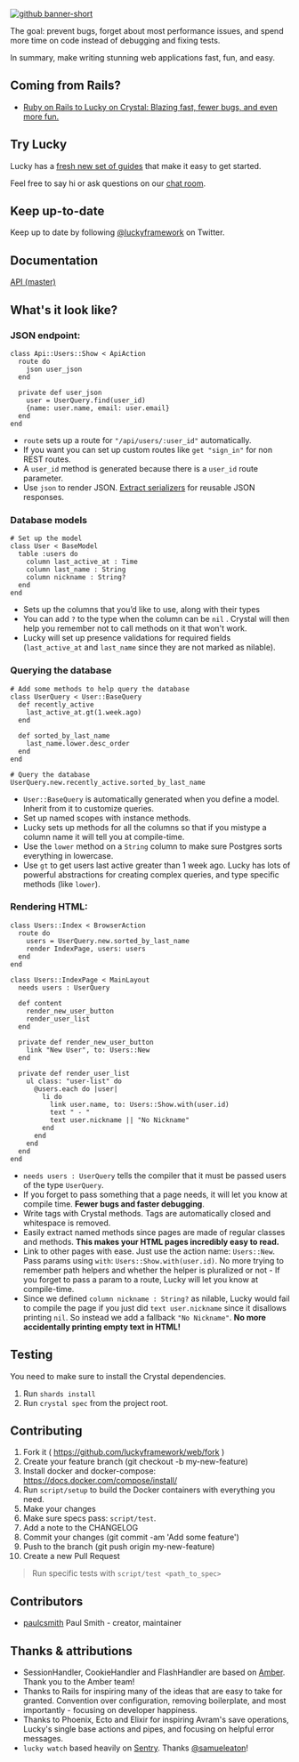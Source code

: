 [![github banner-short](https://user-images.githubusercontent.com/22394/26989908-dd99cc2c-4d22-11e7-9576-c6aeada2bd63.png)](http://luckyframework.org)

The goal: prevent bugs, forget about most performance issues, and spend more
time on code instead of debugging and fixing tests.

In summary, make writing stunning web applications fast, fun, and easy.

## Coming from Rails?

- [Ruby on Rails to Lucky on Crystal: Blazing fast, fewer bugs, and even more fun.
  ](https://hackernoon.com/ruby-on-rails-to-lucky-on-crystal-blazing-fast-fewer-bugs-and-even-more-fun-104010913fec)

## Try Lucky

Lucky has a [fresh new set of guides](https://luckyframework.org/guides/) that
make it easy to get started.

Feel free to say hi or ask questions on our
[chat room](https://gitter.im/luckyframework/Lobby).

## Keep up-to-date

Keep up to date by following [@luckyframework](https://twitter.com/luckyframework) on Twitter.

## Documentation
[API (master)](https://luckyframework.github.io/lucky/)

## What's it look like?

### JSON endpoint:

```crystal
class Api::Users::Show < ApiAction
  route do
    json user_json
  end

  private def user_json
    user = UserQuery.find(user_id)
    {name: user.name, email: user.email}
  end
end
```

- `route` sets up a route for `"/api/users/:user_id"` automatically.
- If you want you can set up custom routes like `get "sign_in"` for non REST routes.
- A `user_id` method is generated because there is a `user_id` route parameter.
- Use `json` to render JSON. [Extract
  serializers](https://luckyframework.org/guides/writing-json-apis/#respond-with-json)
  for reusable JSON responses.

### Database models

```crystal
# Set up the model
class User < BaseModel
  table :users do
    column last_active_at : Time
    column last_name : String
    column nickname : String?
  end
end
```

- Sets up the columns that you’d like to use, along with their types
- You can add `?` to the type when the column can be `nil` . Crystal will then
  help you remember not to call methods on it that won't work.
- Lucky will set up presence validations for required fields
  (`last_active_at` and `last_name` since they are not marked as nilable).

### Querying the database

```crystal
# Add some methods to help query the database
class UserQuery < User::BaseQuery
  def recently_active
    last_active_at.gt(1.week.ago)
  end

  def sorted_by_last_name
    last_name.lower.desc_order
  end
end

# Query the database
UserQuery.new.recently_active.sorted_by_last_name
```

- `User::BaseQuery` is automatically generated when you define a model. Inherit
  from it to customize queries.
- Set up named scopes with instance methods.
- Lucky sets up methods for all the columns so that if you mistype a column
  name it will tell you at compile-time.
- Use the `lower` method on a `String` column to make sure Postgres sorts
  everything in lowercase.
- Use `gt` to get users last active greater than 1 week ago. Lucky has lots
  of powerful abstractions for creating complex queries, and type specific
  methods (like `lower`).

### Rendering HTML:

```crystal
class Users::Index < BrowserAction
  route do
    users = UserQuery.new.sorted_by_last_name
    render IndexPage, users: users
  end
end

class Users::IndexPage < MainLayout
  needs users : UserQuery

  def content
    render_new_user_button
    render_user_list
  end

  private def render_new_user_button
    link "New User", to: Users::New
  end

  private def render_user_list
    ul class: "user-list" do
      @users.each do |user|
        li do
          link user.name, to: Users::Show.with(user.id)
          text " - "
          text user.nickname || "No Nickname"
        end
      end
    end
  end
end
```

- `needs users : UserQuery` tells the compiler that it must be passed users
  of the type `UserQuery`.
- If you forget to pass something that a page needs, it will let you know at
  compile time. **Fewer bugs and faster debugging**.
- Write tags with Crystal methods. Tags are automatically closed and
  whitespace is removed.
- Easily extract named methods since pages are made of regular classes and
  methods. **This makes your HTML pages incredibly easy to read.**
- Link to other pages with ease. Just use the action name: `Users::New`. Pass
  params using `with`: `Users::Show.with(user.id)`. No more trying to remember path
  helpers and whether the helper is pluralized or not - If you forget to pass a
  param to a route, Lucky will let you know at compile-time.
- Since we defined `column nickname : String?` as nilable, Lucky would fail
  to compile the page if you just did `text user.nickname` since it disallows
  printing `nil`. So instead we add a fallback `"No Nickname"`. **No more
  accidentally printing empty text in HTML!**

## Testing

You need to make sure to install the Crystal dependencies.

1. Run `shards install`
1. Run `crystal spec` from the project root.

## Contributing

1. Fork it ( https://github.com/luckyframework/web/fork )
1. Create your feature branch (git checkout -b my-new-feature)
1. Install docker and docker-compose: https://docs.docker.com/compose/install/
1. Run `script/setup` to build the Docker containers with everything you need.
1. Make your changes
1. Make sure specs pass: `script/test`.
1. Add a note to the CHANGELOG
1. Commit your changes (git commit -am 'Add some feature')
1. Push to the branch (git push origin my-new-feature)
1. Create a new Pull Request

> Run specific tests with `script/test <path_to_spec>`

## Contributors

- [paulcsmith](https://github.com/paulcsmith) Paul Smith - creator, maintainer

## Thanks & attributions

- SessionHandler, CookieHandler and FlashHandler are based on [Amber](https://github.com/amberframework/amber). Thank you to the Amber team!
- Thanks to Rails for inspiring many of the ideas that are easy to take for
  granted. Convention over configuration, removing boilerplate, and most
  importantly - focusing on developer happiness.
- Thanks to Phoenix, Ecto and Elixir for inspiring Avram's save operations,
  Lucky's single base actions and pipes, and focusing on helpful error
  messages.
- `lucky watch` based heavily on [Sentry](https://github.com/samueleaton/sentry). Thanks [@samueleaton](https://github.com/samueleaton)!
